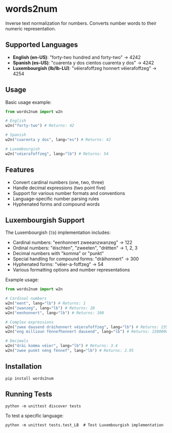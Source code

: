 # words2num

Inverse text normalization for numbers. Converts number words to their numeric representation.

## Supported Languages

- **English (en-US)**: "forty-two hundred and forty-two" → 4242
- **Spanish (es-US)**: "cuarenta y dos cientos cuarenta y dos" → 4242
- **Luxembourgish (lb/lb-LU)**: "véierafoffzeg honnert véierafoffzeg" → 4254

## Usage

Basic usage example:

```python
from words2num import w2n

# English
w2n("forty-two") # Returns: 42

# Spanish
w2n("cuarenta y dos", lang="es") # Returns: 42

# Luxembourgish
w2n("véierafoffzeg", lang="lb") # Returns: 54
```

## Features

- Convert cardinal numbers (one, two, three)
- Handle decimal expressions (two point five)
- Support for various number formats and conventions
- Language-specific number parsing rules
- Hyphenated forms and compound words

## Luxembourgish Support

The Luxembourgish (`lb`) implementation includes:

- Cardinal numbers: "eenhonnert zweeanzwanzeg" → 122
- Ordinal numbers: "éischten", "zweeten", "drëtten" → 1, 2, 3
- Decimal numbers with "komma" or "punkt"
- Special handling for compound forms: "dräihonnert" → 300
- Hyphenated forms: "véier-a-foffzeg" → 54
- Various formatting options and number representations

Example usage:

```python
from words2num import w2n

# Cardinal numbers
w2n("eent", lang="lb") # Returns: 1
w2n("zwanzeg", lang="lb") # Returns: 20
w2n("eenhonnert", lang="lb") # Returns: 100

# Complex expressions
w2n("zwee dausend dräihonnert véierafoffzeg", lang="lb") # Returns: 2354
w2n("eng millioun fënnefhonnert dausend", lang="lb") # Returns: 1500000

# Decimals
w2n("dräi komma véier", lang="lb") # Returns: 3.4
w2n("zwee punkt néng fënnef", lang="lb") # Returns: 2.95
```

## Installation

```
pip install words2num
```

## Running Tests

```
python -m unittest discover tests
```

To test a specific language:

```
python -m unittest tests.test_LB  # Test Luxembourgish implementation
```